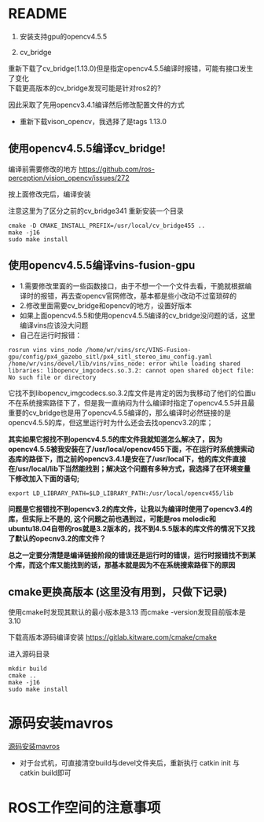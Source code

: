 # README 


1. 安装支持gpu的opencv4.5.5

2. cv_bridge  

重新下载了cv_bridge(1.13.0)但是指定opencv4.5.5编译时报错，可能有接口发生了变化  
下载更高版本的cv_bridge发现可能是针对ros2的?

因此采取了先用opencv3.4.1编译然后修改配置文件的方式  

* 重新下载vison_opencv，我选择了是tags 1.13.0  


## 使用opencv4.5.5编译cv_bridge!  

编译前需要修改的地方
https://github.com/ros-perception/vision_opencv/issues/272


按上面修改完后，编译安装
 
注意这里为了区分之前的cv_bridge341 重新安装一个目录
```shell
cmake -D CMAKE_INSTALL_PREFIX=/usr/local/cv_bridge455 ..
make -j16
sudo make install
```

## 使用opencv4.5.5编译vins-fusion-gpu 

* 1.需要修改里面的一些函数接口，由于不想一个一个文件去看，干脆就根据编译时的报错，再去查opencv官网修改，基本都是些小改动不过蛮琐碎的  
* 2.修改里面需要cv_bridge和opencv的地方，设置好版本  
* 如果上面opencv4.5.5和使用opencv4.5.5编译的cv_bridge没问题的话，这里编译vins应该没大问题
* 自己在运行时报错：
```shell
rosrun vins vins_node /home/wr/vins/src/VINS-Fusion-gpu/config/px4_gazebo_sitl/px4_sitl_stereo_imu_config.yaml
/home/wr/vins/devel/lib/vins/vins_node: error while loading shared libraries: libopencv_imgcodecs.so.3.2: cannot open shared object file: No such file or directory
```
它找不到libopencv_imgcodecs.so.3.2库文件是肯定的因为我移动了他们的位置u不在系统搜索路径下了，但是我一直纳闷为什么编译时指定了opencv4.5.5并且最重要的cv_bridge也是用了opencv4.5.5编译的，那么编译时必然链接的是opencv4.5.5的库，但这里运行时为什么还会去找opencv3.2的库；  

**其实如果它报找不到opencv4.5.5的库文件我就知道怎么解决了，因为opencv4.5.5被我安装在了/usr/local/opencv455下面，不在运行时系统搜索动态库的路径下，而之前的opencv3.4.1是安在了/usr/local下，他的库文件直接在/usr/local/lib下当然能找到；解决这个问题有多种方式，我选择了在环境变量下修改加入下面的语句;**

```shell
export LD_LIBRARY_PATH=$LD_LIBRARY_PATH:/usr/local/opencv455/lib
```
**问题是它报错找不到opencv3.2的库文件，让我以为编译时使用了opencv3.4的库，但实际上不是的, 这个问题之前也遇到过，可能是ros melodic和ubuntu18.04自带的ros就是3.2版本的，找不到4.5.5版本的库文件的情况下又找了默认的opecnv3.2的库文件？**  

**总之一定要分清楚是编译链接阶段的错误还是运行时的错误，运行时报错找不到某个库，而这个库又能找到的话，那基本就是因为不在系统搜索路径下的原因**  




 
## cmake更换高版本 (这里没有用到，只做下记录)

使用cmake时发现其默认的最小版本是3.13 而cmake -version发现目前版本是3.10  

下载高版本源码编译安装 
https://gitlab.kitware.com/cmake/cmake

进入源码目录  
```shell
mkdir build  
cmake ..
make -j16
sudo make install
```




# 源码安装mavros
[源码安装mavros](https://blog.csdn.net/weixin_44917390/article/details/106320411)  

* 对于台式机，可直接清空build与devel文件夹后，重新执行 catkin init 与 catkin build即可


# ROS工作空间的注意事项  









